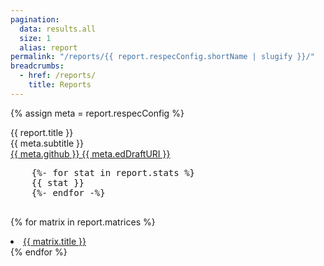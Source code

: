 ```yaml
---
pagination:
  data: results.all
  size: 1
  alias: report
permalink: "/reports/{{ report.respecConfig.shortName | slugify }}/"
breadcrumbs:
  - href: /reports/
    title: Reports
---
```


{% assign meta = report.respecConfig %}

<div class="ui header">
  {{ report.title }}
  <div class="ui sub header">
    {{ meta.subtitle }}
  </div>
</div>

<a class="ui small labeled icon button" href="{{ meta.github }}">
  <i class="github icon"></i>
  {{ meta.github }}
</a>

<a class="ui small labeled icon button" href="{{ meta.edDraftURI }}">
  <i class="clipboard outline icon"></i>
  {{ meta.edDraftURI }}
</a>

<div class="ui right floated card">
  <pre class="content">
    {%- for stat in report.stats %}
    {{ stat }}
    {%- endfor -%}
  </pre>
</div>

{% for matrix in report.matrices %}
<li><a href="suites/{{ matrix.title | slugify }}">{{ matrix.title }}</a></li>
{% endfor %}
